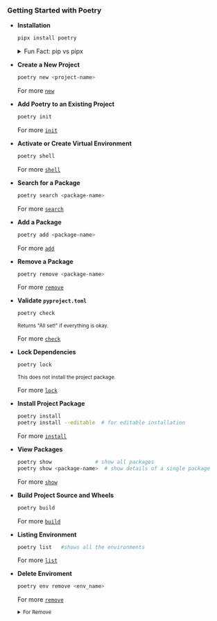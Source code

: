 ### Getting Started with Poetry

- **Installation**

    ```bash
    pipx install poetry
    ```

    <details>
    <summary>Fun Fact: pip vs pipx</summary>
    
    - **`pip`** is generally used for **project dependencies** (e.g., Flask, Requests) and **development tools** (e.g., Black, PyTest):
    
        ```bash
        pip install flask requests
        pip install black pytest
        ```
    
    - **`pipx`** is better suited for **standalone applications** and **CLI tools** (e.g., Poetry, httpie, awscli):
    
        ```bash
        pipx install poetry httpie
        pipx install awscli youtube-dl
        ```
        
    - **Summary**: Use **`pip`** for project-specific dependencies in a virtual environment, and **`pipx`** for standalone applications, which are isolated from other environments.
    
     *Standalone Application: Apps that do not rely on external dependencies (such as libraries or frameworks), and can function independently.*
    </details>

- **Create a New Project**

    ```bash
    poetry new <project-name>
    ```
    For more [`new`](https://python-poetry.org/docs/cli/#new)

- **Add Poetry to an Existing Project**

    ```bash
    poetry init
    ```
    For more [`init`](https://python-poetry.org/docs/cli/#init)

- **Activate or Create Virtual Environment**

    ```bash
    poetry shell
    ```
    For more [`shell`](https://python-poetry.org/docs/cli/#shell)

- **Search for a Package**

    ```bash
    poetry search <package-name>
    ```
    For more [`search`](https://python-poetry.org/docs/cli/#search)

- **Add a Package**

    ```bash
    poetry add <package-name>
    ```
    For more [`add`](https://python-poetry.org/docs/cli/#add)

- **Remove a Package**

    ```bash
    poetry remove <package-name>
    ```
    For more [`remove`](https://python-poetry.org/docs/cli/#remove)

- **Validate `pyproject.toml`**

    ```bash
    poetry check
    ```
    <small>Returns "All set!" if everything is okay.</small>

    For more [`check`](https://python-poetry.org/docs/cli/#check)

- **Lock Dependencies**

    ```bash
    poetry lock
    ```
    <small>This does not install the project package.</small>

    For more [`lock`](https://python-poetry.org/docs/cli/#lock)

- **Install Project Package**

    ```bash
    poetry install
    poetry install --editable  # for editable installation
    ```
    For more [`install`](https://python-poetry.org/docs/cli/#install)

- **View Packages**

    ```bash
    poetry show              # show all packages
    poetry show <package-name>  # show details of a single package
    ```
    For more [`show`](https://python-poetry.org/docs/cli/#show)

- **Build Project Source and Wheels**

    ```bash
    poetry build
    ```
    For more [`build`](https://python-poetry.org/docs/cli/#build)
- **Listing Environment**

    ```bash
    poetry list   #shows all the environments
    ```
    For more [`list`](https://python-poetry.org/docs/cli/#list) 
- **Delete Enviroment**

    ```bash
    poetry env remove <env_name>
    ```
    For more [`remove`](https://python-poetry.org/docs/managing-environments/#deleting-the-environments)
    <small>
    <details>
    <summary>For Remove</summary>
        1. At fisrt navigate to the project directory using <code>cd</code>
        2. Check the virtual environment using command <code>poetry list</code>
    </details>
    </small>
